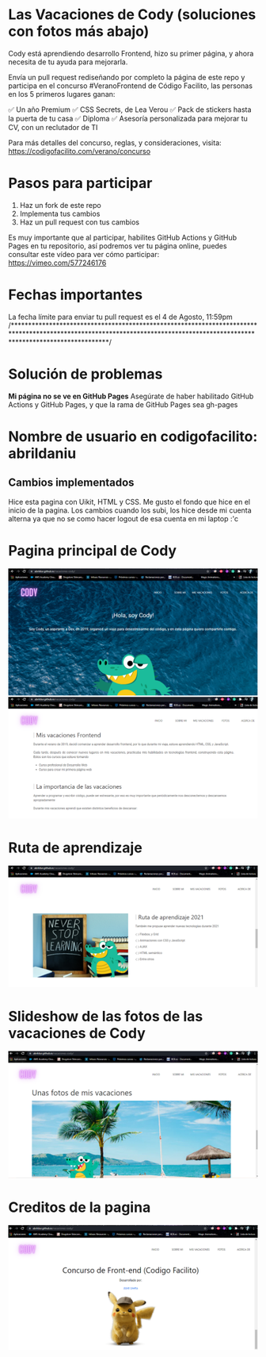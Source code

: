 # Las Vacaciones de Cody (soluciones con fotos más abajo)
Cody está aprendiendo desarrollo Frontend, hizo su primer página, y ahora necesita de tu ayuda para mejorarla.

Envía un pull request rediseñando por completo la página de este repo y participa en el concurso #VeranoFrontend de Código Facilito, las personas en los 5 primeros lugares ganan:

✅ Un año Premium
✅ CSS Secrets, de Lea Verou
✅ Pack de stickers hasta la puerta de tu casa
✅ Diploma
✅ Asesoría personalizada para mejorar tu CV, con un reclutador de TI

Para más detalles del concurso, reglas, y consideraciones, visita: https://codigofacilito.com/verano/concurso


# Pasos para participar

1. Haz un fork de este repo
2. Implementa tus cambios
3. Haz un pull request con tus cambios

Es muy importante que al participar, habilites GitHub Actions y GitHub Pages en tu repositorio, así podremos ver tu página online, puedes consultar este vídeo para ver cómo participar: https://vimeo.com/577246176

# Fechas importantes
La fecha límite para enviar tu pull request es el 4 de Agosto, 11:59pm
/***************************************************************************************************************************************************************************/
# Solución de problemas

**Mi página no se ve en GitHub Pages**
Asegúrate de haber habilitado GitHub Actions y GitHub Pages, y que la rama de GitHub Pages sea gh-pages

# Nombre de usuario en codigofacilito: abrildaniu
## Cambios implementados

Hice esta pagina con Uikit, HTML y CSS. Me gusto el fondo que hice en el inicio de la pagina.
Los cambios cuando los subi, los hice desde mi cuenta alterna ya que no se como hacer logout de esa cuenta en mi laptop :'c

# Pagina principal de Cody

![imagen1](./public/images/Captura1.PNG)
![imagen2](./public/images/Captura2.PNG)

# Ruta de aprendizaje
![imagen3](./public/images/Captura3.PNG)
# Slideshow de las fotos de las vacaciones de Cody
![imagen4](./public/images/Captura4.PNG)
# Creditos de la pagina
![imagen5](./public/images/Captura5.PNG)
